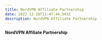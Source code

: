 ```yaml
---
title: NordVPN Affiliate Partnership
date: 2022-12-16T11:47:44.543Z
description: NordVPN Affiliate Partnership
---
```

**NordVPN Affiliate Partnership**